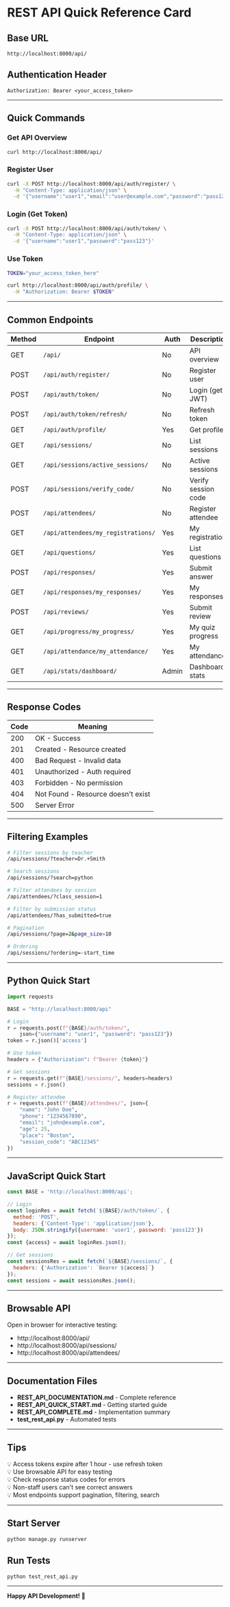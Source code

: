 # REST API Quick Reference Card

## Base URL
```
http://localhost:8000/api/
```

## Authentication Header
```
Authorization: Bearer <your_access_token>
```

---

## Quick Commands

### Get API Overview
```bash
curl http://localhost:8000/api/
```

### Register User
```bash
curl -X POST http://localhost:8000/api/auth/register/ \
  -H "Content-Type: application/json" \
  -d '{"username":"user1","email":"user@example.com","password":"pass123","password2":"pass123"}'
```

### Login (Get Token)
```bash
curl -X POST http://localhost:8000/api/auth/token/ \
  -H "Content-Type: application/json" \
  -d '{"username":"user1","password":"pass123"}'
```

### Use Token
```bash
TOKEN="your_access_token_here"

curl http://localhost:8000/api/auth/profile/ \
  -H "Authorization: Bearer $TOKEN"
```

---

## Common Endpoints

| Method | Endpoint | Auth | Description |
|--------|----------|------|-------------|
| GET | `/api/` | No | API overview |
| POST | `/api/auth/register/` | No | Register user |
| POST | `/api/auth/token/` | No | Login (get JWT) |
| POST | `/api/auth/token/refresh/` | No | Refresh token |
| GET | `/api/auth/profile/` | Yes | Get profile |
| GET | `/api/sessions/` | No | List sessions |
| GET | `/api/sessions/active_sessions/` | No | Active sessions |
| POST | `/api/sessions/verify_code/` | No | Verify session code |
| POST | `/api/attendees/` | No | Register attendee |
| GET | `/api/attendees/my_registrations/` | Yes | My registrations |
| GET | `/api/questions/` | Yes | List questions |
| POST | `/api/responses/` | Yes | Submit answer |
| GET | `/api/responses/my_responses/` | Yes | My responses |
| POST | `/api/reviews/` | Yes | Submit review |
| GET | `/api/progress/my_progress/` | Yes | My quiz progress |
| GET | `/api/attendance/my_attendance/` | Yes | My attendance |
| GET | `/api/stats/dashboard/` | Admin | Dashboard stats |

---

## Response Codes

| Code | Meaning |
|------|---------|
| 200 | OK - Success |
| 201 | Created - Resource created |
| 400 | Bad Request - Invalid data |
| 401 | Unauthorized - Auth required |
| 403 | Forbidden - No permission |
| 404 | Not Found - Resource doesn't exist |
| 500 | Server Error |

---

## Filtering Examples

```bash
# Filter sessions by teacher
/api/sessions/?teacher=Dr.+Smith

# Search sessions
/api/sessions/?search=python

# Filter attendees by session
/api/attendees/?class_session=1

# Filter by submission status
/api/attendees/?has_submitted=true

# Pagination
/api/sessions/?page=2&page_size=10

# Ordering
/api/sessions/?ordering=-start_time
```

---

## Python Quick Start

```python
import requests

BASE = "http://localhost:8000/api"

# Login
r = requests.post(f"{BASE}/auth/token/", 
    json={"username": "user1", "password": "pass123"})
token = r.json()['access']

# Use token
headers = {"Authorization": f"Bearer {token}"}

# Get sessions
r = requests.get(f"{BASE}/sessions/", headers=headers)
sessions = r.json()

# Register attendee
r = requests.post(f"{BASE}/attendees/", json={
    "name": "John Doe",
    "phone": "1234567890",
    "email": "john@example.com",
    "age": 25,
    "place": "Boston",
    "session_code": "ABC12345"
})
```

---

## JavaScript Quick Start

```javascript
const BASE = 'http://localhost:8000/api';

// Login
const loginRes = await fetch(`${BASE}/auth/token/`, {
  method: 'POST',
  headers: {'Content-Type': 'application/json'},
  body: JSON.stringify({username: 'user1', password: 'pass123'})
});
const {access} = await loginRes.json();

// Get sessions
const sessionsRes = await fetch(`${BASE}/sessions/`, {
  headers: {'Authorization': `Bearer ${access}`}
});
const sessions = await sessionsRes.json();
```

---

## Browsable API

Open in browser for interactive testing:
- http://localhost:8000/api/
- http://localhost:8000/api/sessions/
- http://localhost:8000/api/attendees/

---

## Documentation Files

- **REST_API_DOCUMENTATION.md** - Complete reference
- **REST_API_QUICK_START.md** - Getting started guide
- **REST_API_COMPLETE.md** - Implementation summary
- **test_rest_api.py** - Automated tests

---

## Tips

💡 Access tokens expire after 1 hour - use refresh token  
💡 Use browsable API for easy testing  
💡 Check response status codes for errors  
💡 Non-staff users can't see correct answers  
💡 Most endpoints support pagination, filtering, search  

---

## Start Server
```bash
python manage.py runserver
```

## Run Tests
```bash
python test_rest_api.py
```

---

**Happy API Development! 🚀**
